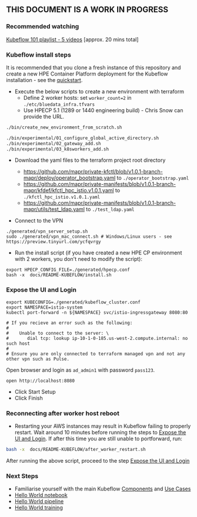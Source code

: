 THIS DOCUMENT IS A WORK IN PROGRESS
-----

### Recommended watching

[Kubeflow 101 playlist - 5 videos](https://www.youtube.com/watch?v=cTZArDgbIWw&list=PLIivdWyY5sqLS4lN75RPDEyBgTro_YX7x) [approx. 20 mins total]

### Kubeflow install steps

It is recommended that you clone a fresh instance of this repository and create a new HPE Container Platform deployment for the Kubeflow installation - see the [quickstart](https://github.com/bluedata-community/bluedata-demo-env-aws-terraform#setup-environment).

- Execute the below scripts to create a new environment with terraform 
  - Define 2 worker hosts: set `worker_count=2` in `./etc/bluedata_infra.tfvars`
  - Use HPECP 5.1 (1289 or 1440 engineering build) - Chris Snow can provide the URL.

```bash
./bin/create_new_environment_from_scratch.sh

./bin/experimental/01_configure_global_active_directory.sh
./bin/experimental/02_gateway_add.sh
./bin/experimental/03_k8sworkers_add.sh
```

- Download the yaml files to the terraform project root directory

   - https://github.com/mapr/private-kfctl/blob/v1.0.1-branch-mapr/deploy/operator_bootstrap.yaml to `./operator_bootstrap.yaml `
   - https://github.com/mapr/private-manifests/blob/v1.0.1-branch-mapr/kfdef/kfctl_hpc_istio.v1.0.1.yaml to `./kfctl_hpc_istio.v1.0.1.yaml`
   - https://github.com/mapr/private-manifests/blob/v1.0.1-branch-mapr/utils/test_ldap.yaml to `./test_ldap.yaml`


- Connect to the VPN

```
./generated/vpn_server_setup.sh
sudo ./generated/vpn_mac_connect.sh # Windows/Linux users - see https://preview.tinyurl.com/ycfqvrgy
```

- Run the install script (if you have created a new HPE CP environment with 2 workers, you don't need to modify the script):

```
export HPECP_CONFIG_FILE=./generated/hpecp.conf
bash -x  docs/README-KUBEFLOW/install.sh
```

### Expose the UI and Login

```
export KUBECONFIG=./generated/kubeflow_cluster.conf
export NAMESPACE=istio-system
kubectl port-forward -n ${NAMESPACE} svc/istio-ingressgateway 8080:80

# If you recieve an error such as the following:
#
#    Unable to connect to the server: \
#       dial tcp: lookup ip-10-1-0-185.us-west-2.compute.internal: no such host
#
# Ensure you are only connected to terraform managed vpn and not any other vpn such as Pulse.
```

Open browser and login as `ad_admin1` with password `pass123`.

```
open http://localhost:8080
```

- Click Start Setup
- Click Finish

### Reconnecting after worker host reboot

- Restarting your AWS instances may result in Kubeflow failing to properly restart. Wait around 10 minutes before running the steps to [Expose the UI and Login](#expose-the-ui-and-login).  If after this time you are still unable to portforward, run:

```bash
bash -x  docs/README-KUBEFLOW/after_worker_restart.sh
```

After running the above script, proceed to the step [Expose the UI and Login](#expose-the-ui-and-login)

### Next Steps

- Familiarise yourself with the main Kubeflow [Components](https://www.kubeflow.org/docs/components/) and [Use Cases](https://www.kubeflow.org/docs/about/use-cases/)
- [Hello World notebook](./README-KUBEFLOW/HELLO-WORLD-NOTEBOOK.md)
- [Hello World pipeline](./README-KUBEFLOW/HELLO-WORLD-PIPELINE.md)
- [Hello World training](./README-KUBEFLOW/HELLO-WORLD-TF-TRAINING.md)
